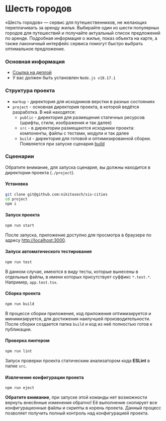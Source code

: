 # Шесть городов
«Шесть городов» — сервис для путешественников, не желающих переплачивать за аренду жилья. Выбирайте один из шести популярных городов для путешествий и получайте актуальный список предложений по аренде. Подробная информация о жилье, показ объекта на карте, а также лаконичный интерфейс сервиса помогут быстро выбрать оптимальное предложение. 

### Основная информация
- [Ссылка на деплой](https://nikitasech.github.io/six-cities)
- У вас должен быть установлен `Node.js v18.17.1`

### Структура проекта
- `markup` - директория для исходников верстки в разных состояниях
- `project` - основная директория проекта, в которой ведётся разработка. В ней находятся:
  + `public` - директория для размещения статичных ресурсов (шрифты, стили, изображения и так далее)
  + `src` - в директории размещаются исходники проекта: компоненты, файлы с тестами, модули и так далее
  + `build` - директория для готовой и оптимизированной сборки. Появляется при запуске сценария [build](#сборка-проекта)


### Сцеенарии
Обратите внимание, для запуска сценария, вы должны находится в директории проекта (`./project`).

#### Установка
```bash
git clone git@github.com:nikitasech/six-cities
cd project
npm i
```

#### Запуск проекта
```bash
npm run start
```
После запуска, приложение доступно для просмотра в браузере по адресу [http://localhost:3000](http://localhost:3000).

#### Запуск автоматического тестирования
```bash
npm run test
```
В данном случае, имеются в виду тесты, которые вынесены в отдельные файлы, в имени которых присутствует суффикс `*.test.*`. Например, `app.test.tsx`.

#### Сборка проекта
```bash
npm run build
```
В процессе сборки приложения, код приложения оптимизируется и минимизируется, для достижения наилучшей производительности. После сборки создается папка `build` и код из неё полностью готов к публикации.


#### Проверка линтером
```bash
npm run lint
```
Запуск проверки проекта статическим анализатором кода **ESLint** в папке `src`.

#### Извлечение конфигурации проекта
```bash
npm run eject
```
**Обратите внимание**, при запуске этой команды нет возможности вернуть внесённые изменения обратно! Её выполнение скопирует все конфигурационные файлы и скрипты в корень проекта. Данный процесс позволяет получить полный контроль над конфигурацией проекта.
